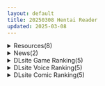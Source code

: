 ```yaml
---
layout: default
title: 20250308 Hentai Reader
updated: 2025-03-08
---
```


<details class='content-parent'>
<summary>
Resources(8)
</summary>
<details class='content-child'>
<summary>
<span class='rss-title'> [机翻][RJ01343763][スイートクォーター] あまあま子作り性活 ~未来から子作りロボがやってきた! </span> <a class='rss-link' href='https://gmgard.com/gm128747' target='_blank'>&nbsp;</a>
<div class='rss-published'> 🕛 20250307 14:57:30</div>
</summary>
<img src="https://static.gmgard.us/Images/upload/19337071950221217.jpg" /><br /><p>故事
“初次见面，我是玩偶七号。为了和哥哥一起造宝宝，从未来的国家来了。”
没有妻子，没有恋人的男人面前，出现的是少女型机器人『玩偶七号』。
作为少子化对策的一环，这是来自未来政府的派遣。
和她一起生活，成功让她怀孕并生下孩子，是这款游戏的最终目的。</p>
</details>
<details class='content-child'>
<summary>
<span class='rss-title'> [机翻][RJ01352756][ラゾディントン] 万引き娘 ~おさわり身体検査~ </span> <a class='rss-link' href='https://gmgard.com/gm128746' target='_blank'>&nbsp;</a>
<div class='rss-published'> 🕛 20250307 14:57:30</div>
</summary>
<img src="https://static.gmgard.us/Images/upload/35121071947565031.jpg" /><br /><p>经营陷入困境的便利店! 原因竟然是偷窃少女们!?
主人公是经营便利店的店长，客流量不错，但不知为何，营业额却不见上涨。
由于反复发生商品丢失，店里遭受了谜之损失。 没错，这就是“偷窃”。
店长对犯人有所头绪。他怀疑经常来店的女孩——优奈，就是偷窃犯。
优奈乍看之下，是个认真又文静的孩子，但实际上有着某种隐情……</p>
</details>
<details class='content-child'>
<summary>
<span class='rss-title'> [RPG内镶汉化][RJ406483][Azure Azurite]八重头异闻奇谭 八重頭異聞奇譚(PC+安卓) </span> <a class='rss-link' href='https://gmgard.com/gm128739' target='_blank'>&nbsp;</a>
<div class='rss-published'> 🕛 20250307 14:52:10</div>
</summary>
<img src="https://static.gmgard.us/Images/upload/1895071441585087.jpg" /><br /><p>感谢小虎分享的一款精品RPG游戏</p>
</details>
<details class='content-child'>
<summary>
<span class='rss-title'> [P站ID=13408193][Dishwasher1910] Patreon 合集 至25.2[8G] </span> <a class='rss-link' href='https://gmgard.com/gm128748' target='_blank'>&nbsp;</a>
<div class='rss-published'> 🕛 20250307 14:09:57</div>
</summary>
<img src="https://static.gmgard.us/Images/upload/11553072209566418.jpg" /><br /><p>这个画师的月供定价有点过于自信了，是不是因为收的刀乐才这样。东西又色又多</p>
</details>
<details class='content-child'>
<summary>
<span class='rss-title'> [官方汉化][常磐緑] 知らないこと知りたいの?[無修正] [DL版] </span> <a class='rss-link' href='https://gmgard.com/gm128745' target='_blank'>&nbsp;</a>
<div class='rss-published'> 🕛 20250307 11:12:56</div>
</summary>
<img src="https://static.gmgard.us/Images/upload/49643071912549576.jpg" /><br /><p>继承家里模型店还有两喜欢做胶的大胸妹，我做梦都不敢做这种梦</p>
</details>
<details class='content-child'>
<summary>
<span class='rss-title'> [荻原沙优汉化][ピンクパイナップル] 知らないこと知りたいの? THE ANIMATION 第1巻 </span> <a class='rss-link' href='https://gmgard.com/gm128744' target='_blank'>&nbsp;</a>
<div class='rss-published'> 🕛 20250307 11:03:35</div>
</summary>
<img src="https://static.gmgard.us/Images/upload/76578071903357322.jpg" /><br /><p>教会美姐妹和的浪漫！
期待已久的 OVA 改编自好色的激情主义者 Midori Tokiwa 的热门作品，他从色情×塑料模型的新颖角度描绘了三角恋！
常盘绿先生绘制的特别夹克！</p>
</details>
<details class='content-child'>
<summary>
<span class='rss-title'> 【R3602】[まっちゃそふと] みこみこライフ～ぽんこつ幼なじみとほのぼの田舎性活～ </span> <a class='rss-link' href='https://blog.reimu.net/archives/108547' target='_blank'>&nbsp;</a>
<div class='rss-published'> 🕛 20250307 08:00:36</div>
</summary>
巫女巫女~！ 今天这个是和巫女幼驯染恋爱同居的SLG游戏，上个月发售。这次的巫女总算不是高危行业了~ 说的是玩 &#8230; <a class="more-link" href="https://blog.reimu.net/archives/108547">继续阅读<span class="screen-reader-text">【R3602】[まっちゃそふと] みこみこライフ～ぽんこつ幼なじみとほのぼの田舎性活～</span></a>
</details>
<details class='content-child'>
<summary>
<span class='rss-title'> 【S4738】[自购][无修正][YooGame] 乡村狂想曲 官方中文版 V1.7.0 </span> <a class='rss-link' href='https://blog.reimu.net/archives/108686' target='_blank'>&nbsp;</a>
<div class='rss-published'> 🕛 20250307 05:00:49</div>
</summary>
“乡村振兴 · 携手小康” 大家好，话不多嗦，本次编外补档姬介绍的是，进橘子喝茶的制作组开发的失踪的稿子【S3 &#8230; <a class="more-link" href="https://blog.reimu.net/archives/108686">继续阅读<span class="screen-reader-text">【S4738】[自购][无修正][YooGame] 乡村狂想曲 官方中文版 V1.7.0</span></a>
</details>

</details>
<details class='content-parent'>
<summary>
News(2)
</summary>
<details class='content-child'>
<summary>
<span class='rss-title'> 擋到我打牌了《胖次卡片》繁中版開賣，卡牌決鬥敗北就脫一件的黑暗遊戲 </span> <a class='rss-link' href='https://www.4gamers.com.tw/news/detail/70571/panties-cards-traditonal-chinese-version' target='_blank'>&nbsp;</a>
<div class='rss-published'> 🕛 20250307 19:00:18</div>
</summary>
<img src="https://img.4gamers.com.tw/news-image/b5b45be3-354c-46bb-9c47-e6fb91f812d0.jpg"/>
現在是我的回合，抖肉！
</details>
<details class='content-child'>
<summary>
<span class='rss-title'> DLsite好評配種經營《怪物黑市》推出繁中步兵版，一手打造魔物娘異種生育產業 </span> <a class='rss-link' href='https://www.4gamers.com.tw/news/detail/70555/monster-blackmarket-traditional-chinese-version-on-sale' target='_blank'>&nbsp;</a>
<div class='rss-published'> 🕛 20250307 13:24:36</div>
</summary>
<img src="https://img.4gamers.com.tw/news-image/5e359909-5b53-431c-9cc1-8f8b9a5b7b5b.jpg"/>
慣老闆模擬器成人版
</details>

</details>
<details class='content-parent'>
<summary>
DLsite Game Ranking(5)
</summary>
<details class='content-child'>
<summary>
<span class='rss-title'> 女子高生スパイ潜入捜査 聖淫術学園 [ぬるぬる古井戸] </span> <a class='rss-link' href='https://www.dlsite.com/maniax/work/=/product_id/RJ01148691.html' target='_blank'>&nbsp;</a>
<div class='rss-published'> 🕛 20250308 13:14:10</div>
</summary>
<img src ="http://img.dlsite.jp/modpub/images2/work/doujin/RJ01149000/RJ01148691_img_main.jpg"/><br/>戦闘エロ・エロ異常状態塗れ潜入捜査RPG!!
</details>
<details class='content-child'>
<summary>
<span class='rss-title'> 【中英日韩】妻子是自愿NTR 纯爱？复仇？ [azucat] </span> <a class='rss-link' href='https://www.dlsite.com/maniax/work/=/product_id/RJ01323899.html' target='_blank'>&nbsp;</a>
<div class='rss-published'> 🕛 20250308 13:14:10</div>
</summary>
<img src ="http://img.dlsite.jp/modpub/images2/work/doujin/RJ01324000/RJ01323899_img_main.jpg"/><br/>通过各种事件和迷你游戏来提高好感度和淫乱度，来勾引人妻和女警吧。故事分为纯爱路线和复仇路线。
</details>
<details class='content-child'>
<summary>
<span class='rss-title'> 淫らで邪悪な魔女の森 [フルフラップ] </span> <a class='rss-link' href='https://www.dlsite.com/maniax/work/=/product_id/RJ01278327.html' target='_blank'>&nbsp;</a>
<div class='rss-published'> 🕛 20250308 13:14:10</div>
</summary>
<img src ="http://img.dlsite.jp/modpub/images2/work/doujin/RJ01279000/RJ01278327_img_main.jpg"/><br/>エッチな3D横スクロールアクションゲームです
</details>
<details class='content-child'>
<summary>
<span class='rss-title'> 特命少女アイギス・ピンク Anime Edition [ani-mo] </span> <a class='rss-link' href='https://www.dlsite.com/maniax/work/=/product_id/RJ01340879.html' target='_blank'>&nbsp;</a>
<div class='rss-published'> 🕛 20250308 13:14:10</div>
</summary>
<img src ="http://img.dlsite.jp/modpub/images2/work/doujin/RJ01341000/RJ01340879_img_main.jpg"/><br/>No Futureの「特命少女アイギス・ピンク」がアニメエディションとなって再登場!! モーションCGアニメーションによって、臨場感のある動きが表現されたHシーンの数々! 収録時間203分の大ボリューム!  実用性満点です!
</details>
<details class='content-child'>
<summary>
<span class='rss-title'> 【中英日韩西】AV导演生活！-请拍下各种模样的我- [TeamKRAMA] </span> <a class='rss-link' href='https://www.dlsite.com/maniax/work/=/product_id/RJ01325945.html' target='_blank'>&nbsp;</a>
<div class='rss-published'> 🕛 20250308 13:14:10</div>
</summary>
<img src ="http://img.dlsite.jp/modpub/images2/work/doujin/RJ01326000/RJ01325945_img_main.jpg"/><br/> AV制作模拟游戏！这是一款可以自由享受AV拍摄、编辑和销售的模拟游戏。主人公为了偿还债务，将与女主角姬宫和（ひめみやのどか）一起展开各种玩法和情境！通过开发拍摄地点并利用物品来制作最好的AV作品！
</details>

</details>
<details class='content-parent'>
<summary>
DLsite Voice Ranking(5)
</summary>
<details class='content-child'>
<summary>
<span class='rss-title'> ✅早期購入特典付き✅【5時間超】ガチ恋プリンセス~孕ませ懇願×誘い受け×おまんこ花嫁修業⇒快楽堕ち♪ドスケベ甘ハメ子作りえっちしまくるお話~ cv.来夢ふらん [いっしんふらん] </span> <a class='rss-link' href='https://www.dlsite.com/maniax/work/=/product_id/RJ01343928.html' target='_blank'>&nbsp;</a>
<div class='rss-published'> 🕛 20250308 13:14:12</div>
</summary>
<img src ="http://img.dlsite.jp/modpub/images2/work/doujin/RJ01344000/RJ01343928_img_main.jpg"/><br/>『つよつよオス様のおちんちんで…♪子宮に種付け、お願いします♪』あなたは国でいっちばん優秀なオス様なので高貴×小悪魔×なまいきなリリア姫の婚約者に選ばれました。 花嫁修業と称し媚び媚び手コキ&パイズリしてくる等やりたい放題だったけど…。最強おちんぽで子宮目がけて反撃すれば即一転攻勢!あなたの子種で孕みたがってお射精懇願までするガチ恋プリンセスになるお話です。やっぱおちんちんには勝てないっぽい。cv.来夢ふらん
</details>
<details class='content-child'>
<summary>
<span class='rss-title'> ✅3/17まで限定7特典!✅巨乳先輩OLがチンカス汚ちんぽに媚び媚びご奉仕してくれる新入社員研修♡【KU100】 [ホロクサミドリ] </span> <a class='rss-link' href='https://www.dlsite.com/maniax/work/=/product_id/RJ01349189.html' target='_blank'>&nbsp;</a>
<div class='rss-published'> 🕛 20250308 13:14:12</div>
</summary>
<img src ="http://img.dlsite.jp/modpub/images2/work/doujin/RJ01350000/RJ01349189_img_main.jpg"/><br/>【KU100】CV柚木つばめ様/大山チロル様 2人のお姉さんOLがチンカス汚ちんぽにご奉仕してくれるお話です。 W耳舐め手コキ/耳元解説/チン皮剥き/チン嗅ぎ/チンカスお掃除フェラ/口内射精/処女セックス/ファーストキス/キスハメ/オホ声連発/素股痴○/唾液交換/ストッキング素股/処女アナルセックス/夫婦の寝室で不倫セックス/ダブルパイズリ/ザーメン奪い合いレズキス/Wハメ媚び求愛ケツ振りダンス/人妻に托卵中出しアクメetc…
</details>
<details class='content-child'>
<summary>
<span class='rss-title'> 【おねしょた】シマイナカ。～♯ぼくと三人のエッチなお姉ちゃんの甘くて懐かしい日々のこと。～ [シロイルカ] </span> <a class='rss-link' href='https://www.dlsite.com/maniax/work/=/product_id/RJ01345007.html' target='_blank'>&nbsp;</a>
<div class='rss-published'> 🕛 20250308 13:14:12</div>
</summary>
<img src ="http://img.dlsite.jp/modpub/images2/work/doujin/RJ01346000/RJ01345007_img_main.jpg"/><br/>年下大好きな、3人の爆乳ドスケベお姉ちゃんたちに甘々に優しくされまくって、どこまでも下品に気持ちよくムサボラレる...。とことん愛し合って数えきれないほどイキまくる、多幸感に溢れた「おねショタ」ストーリー!!!
</details>
<details class='content-child'>
<summary>
<span class='rss-title'> ニセモノの現実暗示 [F・A・S] </span> <a class='rss-link' href='https://www.dlsite.com/maniax/work/=/product_id/RJ01323843.html' target='_blank'>&nbsp;</a>
<div class='rss-published'> 🕛 20250308 13:14:12</div>
</summary>
<img src ="http://img.dlsite.jp/modpub/images2/work/doujin/RJ01324000/RJ01323843_img_main.jpg"/><br/>侵略者が暗示により作り出したニセモノの世界からの解放…しかし、それすらも彼女たちの甘い罠。あなたは本当の自由を得ることができるのだろうか…CV逢坂成美様
</details>
<details class='content-child'>
<summary>
<span class='rss-title'> 【すぐ済ませたいけど、ちゃんと気持ち良く射精したい貴方へ】～裏垢変態女子の短時間濃厚えっち音声集～ [あくあぽけっと] </span> <a class='rss-link' href='https://www.dlsite.com/maniax/work/=/product_id/RJ01343492.html' target='_blank'>&nbsp;</a>
<div class='rss-published'> 🕛 20250308 13:14:12</div>
</summary>
<img src ="http://img.dlsite.jp/modpub/images2/work/doujin/RJ01344000/RJ01343492_img_main.jpg"/><br/>全トラックほぼ10分以下! 短時間で気持ち良く大量射精♪ "すぐ済ませたいけど、ちゃんと気持ち良く射精したい…" そんな貴方の悩みを裏垢女子との変態えっちの記録で、 気持ち良く、短く済ませて大量射精…♪ ハマるシチュエーションが必ず見つかる♪ 裏垢女子のゆるいオホ声…♪ スローフェラやジュルジュルフェラ…♪ 脳がバグるイクな・イケの射精管理…♪ 相互指示オナニー…♪ などなど…毎日抜きたくなる、様々な音声記録です…♪
</details>

</details>
<details class='content-parent'>
<summary>
DLsite Comic Ranking(5)
</summary>
<details class='content-child'>
<summary>
<span class='rss-title'> 【日文版】某个乡间的秘密温泉里 [陰毛チョレギサラダ] </span> <a class='rss-link' href='https://www.dlsite.com/maniax/work/=/product_id/RJ01234874.html' target='_blank'>&nbsp;</a>
<div class='rss-published'> 🕛 20250308 13:14:14</div>
</summary>
<img src ="http://img.dlsite.jp/modpub/images2/work/doujin/RJ01235000/RJ01234874_img_main.jpg"/><br/>大叔被出现在男浴池的雌小鬼二人组调戏玩弄，对视自慰、口交射精、相互擦洗，最后3P做爱的故事。
</details>
<details class='content-child'>
<summary>
<span class='rss-title'> 勇者と姫とお母様!? [ie研究室] </span> <a class='rss-link' href='https://www.dlsite.com/maniax/work/=/product_id/RJ01298148.html' target='_blank'>&nbsp;</a>
<div class='rss-published'> 🕛 20250308 13:14:14</div>
</summary>
<img src ="http://img.dlsite.jp/modpub/images2/work/doujin/RJ01299000/RJ01298148_img_main.jpg"/><br/>魔王討伐の帰路、姫の命を救った勇者。お礼は姫との婚姻と…"お母様との夜伽"!?
</details>
<details class='content-child'>
<summary>
<span class='rss-title'> 女として見られる快感 [腕白少女] </span> <a class='rss-link' href='https://www.dlsite.com/maniax/work/=/product_id/RJ01352372.html' target='_blank'>&nbsp;</a>
<div class='rss-published'> 🕛 20250308 13:14:14</div>
</summary>
<img src ="http://img.dlsite.jp/modpub/images2/work/doujin/RJ01353000/RJ01352372_img_main.jpg"/><br/>ボーイッシュな空手師範代が夜のお店で働き始めたら、酔いつぶれてる間に毎週痴○されていて…。嫌いな相手のはずなのに、いつしか身体は刺激を求めて…。
</details>
<details class='content-child'>
<summary>
<span class='rss-title'> 人格排泄!JK鬼アクメ [JKぱすた] </span> <a class='rss-link' href='https://www.dlsite.com/maniax/work/=/product_id/RJ01344111.html' target='_blank'>&nbsp;</a>
<div class='rss-published'> 🕛 20250308 13:14:14</div>
</summary>
<img src ="http://img.dlsite.jp/modpub/images2/work/doujin/RJ01345000/RJ01344111_img_main.jpg"/><br/>ヒロインの桜木美雪は、ある日突然連れ去られ、薬で人格排泄させられた挙句、従順な肉奴○になるまで何度も強○絶頂をさせられてしまう。
</details>
<details class='content-child'>
<summary>
<span class='rss-title'> 夜行バスでもこっそり中出しさせてくれるクラスメイトの黒井さん [ひやしまくら] </span> <a class='rss-link' href='https://www.dlsite.com/maniax/work/=/product_id/RJ01331011.html' target='_blank'>&nbsp;</a>
<div class='rss-published'> 🕛 20250308 13:14:14</div>
</summary>
<img src ="http://img.dlsite.jp/modpub/images2/work/doujin/RJ01332000/RJ01331011_img_main.jpg"/><br/>「・・・我慢しなくていいよ。」
</details>

</details>
